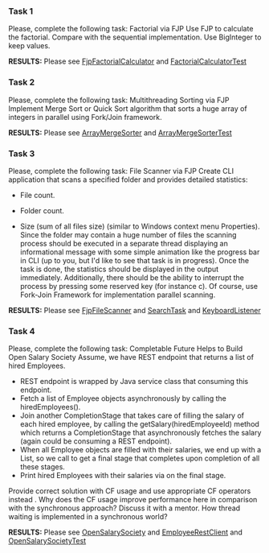 ### Task 1

Please, complete the following task: Factorial via FJP
Use FJP to calculate the factorial. Compare with the sequential implementation. Use BigInteger to keep values. 

**RESULTS:** Please see [FjpFactorialCalculator][1] and [FactorialCalculatorTest][2]

### Task 2

Please, complete the following task: Multithreading Sorting via FJP
Implement Merge Sort or Quick Sort algorithm that sorts a huge array of integers in parallel using Fork/Join framework.

**RESULTS:** Please see [ArrayMergeSorter][3] and [ArrayMergeSorterTest][4]

### Task 3

Please, complete the following task: File Scanner via FJP
Create CLI application that scans a specified folder and provides detailed statistics:

- File count.

 - Folder count.

 - Size (sum of all files size) (similar to Windows context menu Properties). Since the folder may contain a huge number of files the scanning process should be executed in a separate thread displaying an informational message with some simple animation like the progress bar in CLI (up to you, but I'd like to see that task is in progress).
Once the task is done, the statistics should be displayed in the output immediately. Additionally, there should be the ability to interrupt the process by pressing some reserved key (for instance c). Of course, use Fork-Join Framework for implementation parallel scanning.  

**RESULTS:** Please see [FjpFileScanner][5] and [SearchTask][6] and [KeyboardListener][7]


### Task 4

Please, complete the following task: Completable Future Helps to Build Open Salary Society 
Assume, we have REST endpoint that returns a list of hired Employees.

 - REST endpoint is wrapped by Java service class that consuming this endpoint.
 - Fetch a list of Employee objects asynchronously by calling the hiredEmployees().
 - Join another CompletionStage<List> that takes care of filling the salary of each hired employee, by calling the getSalary(hiredEmployeeId) method which returns a CompletionStage that asynchronously fetches the salary (again could be consuming a REST endpoint).
 - When all Employee objects are filled with their salaries, we end up with a List<CompletionStage>, so we call <special operation on CF> to get a final stage that completes upon completion of all these stages.
 - Print hired Employees with their salaries via <special operation on CF> on the final stage.
 
Provide correct solution with CF usage and use appropriate CF operators instead <special operation on CF>. Why does the CF usage improve performance here in comparison with the synchronous approach? Discuss it with a mentor. How thread waiting is implemented in a synchronous world?

**RESULTS:** Please see [OpenSalarySociety][8] and [EmployeeRestClient][9] and [OpenSalarySocietyTest][10]
   
[1]: src/main/java/com/epam/multithreading/task1/FjpFactorialCalculator.java
[2]: src/test/java/com/epam/multithreading/task1/FactorialCalculatorTest.java
[3]: src/main/java/com/epam/multithreading/task2/ArrayMergeSorter.java
[4]: src/test/java/com/epam/multithreading/task2/ArrayMergeSorterTest.java
[5]: src/main/java/com/epam/multithreading/task3/FjpFileScanner.java
[6]: src/main/java/com/epam/multithreading/task3/SearchTask.java
[7]: src/main/java/com/epam/multithreading/task3/KeyboardListener.java
[8]: src/main/java/com/epam/multithreading/task4/OpenSalarySociety.java
[9]: src/main/java/com/epam/multithreading/task4/EmployeeRestClient.java
[10]: src/test/java/com/epam/multithreading/task4/OpenSalarySocietyTest.java
